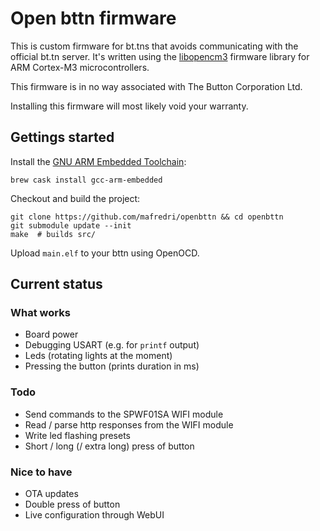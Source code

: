 # Open bttn firmware

This is custom firmware for bt.tns that avoids communicating with the official bt.tn server. It's written using the [libopencm3](https://github.com/libopencm3/libopencm3) firmware library for ARM Cortex-M3 microcontrollers.

This firmware is in no way associated with The Button Corporation Ltd.

Installing this firmware will most likely void your warranty.

## Gettings started

Install the [GNU ARM Embedded Toolchain](https://launchpad.net/gcc-arm-embedded/+download):

```shell
brew cask install gcc-arm-embedded
```

Checkout and build the project:

```shell
git clone https://github.com/mafredri/openbttn && cd openbttn
git submodule update --init
make  # builds src/
```

Upload `main.elf` to your bttn using OpenOCD.


## Current status

### What works

* Board power
* Debugging USART (e.g. for `printf` output)
* Leds (rotating lights at the moment)
* Pressing the button (prints duration in ms)

### Todo

* Send commands to the SPWF01SA WIFI module
* Read / parse http responses from the WIFI module
* Write led flashing presets
* Short / long (/ extra long) press of button

### Nice to have

* OTA updates
* Double press of button
* Live configuration through WebUI
